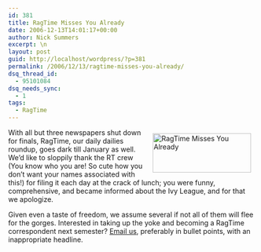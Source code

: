```yaml
---
id: 381
title: RagTime Misses You Already
date: 2006-12-13T14:01:17+00:00
author: Nick Summers
excerpt: \n
layout: post
guid: http://localhost/wordpress/?p=381
permalink: /2006/12/13/ragtime-misses-you-already/
dsq_thread_id:
  - 95101084
dsq_needs_sync:
  - 1
tags:
  - RagTime
---
```

<img width="200" vspace="10" hspace="10" height="80" border="0" align="right" src="http://www.ivygateblog.com/wp-content/uploads/2006/09/ragtime.jpg" alt="RagTime Misses You Already" />With all but three newspapers shut down for finals, RagTime, our daily dailies roundup, goes dark till January as well. We&#8217;d like to sloppily thank the RT crew (You know who you are! So cute how you don&#8217;t want your names associated with this!) for filing it each day at the crack of lunch; you were funny, comprehensive, and became informed about the Ivy League, and for that we apologize.

Given even a taste of freedom, we assume several if not all of them will flee for the gorges. Interested in taking up the yoke and becoming a RagTime correspondent next semester? [Email us](mailto:ivygate@gmail.com), preferably in bullet points, with an inappropriate headline.